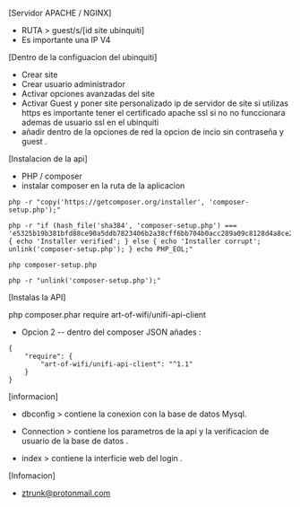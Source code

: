 [Servidor APACHE / NGINX]
- RUTA > guest/s/[id site ubinquiti]
- Es importante una IP V4


[Dentro de la configuacion del ubinquiti]
- Crear site 
- Crear usuario administrador
- Activar opciones avanzadas del site
- Activar Guest y poner site personalizado ip de servidor de site si utilizas https es importante tener el certificado apache ssl si no no funccionara ademas de usuario ssl en
el ubinquiti
- añadir dentro de la opciones de red la opcion de incio sin contraseña y guest .


[Instalacion de la api]

- PHP / composer 
- instalar composer en la ruta de la aplicacion 
```
php -r "copy('https://getcomposer.org/installer', 'composer-setup.php');"

php -r "if (hash_file('sha384', 'composer-setup.php') === 'e5325b19b381bfd88ce90a5ddb7823406b2a38cff6bb704b0acc289a09c8128d4a8ce2bbafcd1fcbdc38666422fe2806') { echo 'Installer verified'; } else { echo 'Installer corrupt'; unlink('composer-setup.php'); } echo PHP_EOL;"

php composer-setup.php

php -r "unlink('composer-setup.php');"
```  

[Instalas la API] 

php composer.phar require art-of-wifi/unifi-api-client

- Opcion 2 
-- dentro del composer JSON añades :

```
{
    "require": {
        "art-of-wifi/unifi-api-client": "^1.1"
    }
}
```                                            

[informacion]
- dbconfig > contiene la conexion con la base de datos Mysql.

- Connection > contiene los parametros de la api y la verificacion de usuario de la base de datos .

- index > contiene la interficie web del login .

[Infomacion]

- ztrunk@protonmail.com
